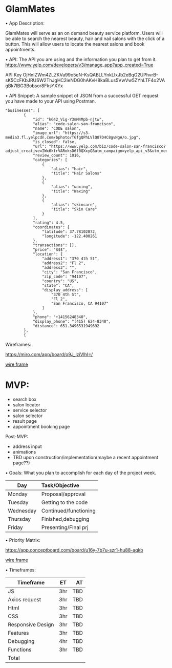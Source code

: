 


# GlamMates

•	App Description: 

GlamMates will serve as an on demand beauty service platform. Users will be able to search the nearest beauty, hair and nail salons with the click of a button. This will allow users to locate the nearest salons and book appointments. 

•	API: The API you are using and the information you plan to get from it.
https://www.yelp.com/developers/v3/manage_app?app_created=True

API Key
OjHnIZWm4ZLZKVa99o5eN-KsQABLLYnkLIxJb2eBqG2UPhvrB-sK5CcFKbJRUSW2ThJgHC2ieNDG0hAKvH8kaBLus5VwVw5ZYhLTF4o2VAgBk7IBG3Bobsor8FksYXYx


•	API Snippet: A sample snippet of JSON from a successful GET request you have made to your API using Postman.

```
"businesses": [
        {
            "id": "kG42_Vig-Y3mM4Mpb-njtw",
            "alias": "code-salon-san-francisco",
            "name": "CODE salon",
            "image_url": "https://s3-media3.fl.yelpcdn.com/bphoto/TGfgQPhLVlQ87D4C8gvNgA/o.jpg",
            "is_closed": false,
            "url": "https://www.yelp.com/biz/code-salon-san-francisco?adjust_creative=IWx6kfrVARoksD6l0QXxyQ&utm_campaign=yelp_api_v3&utm_medium=api_v3_business_search&utm_source=IWx6kfrVARoksD6l0QXxyQ",
            "review_count": 1016,
            "categories": [
                {
                    "alias": "hair",
                    "title": "Hair Salons"
                },
                {
                    "alias": "waxing",
                    "title": "Waxing"
                },
                {
                    "alias": "skincare",
                    "title": "Skin Care"
                }
            ],
            "rating": 4.5,
            "coordinates": {
                "latitude": 37.78102872,
                "longitude": -122.400261
            },
            "transactions": [],
            "price": "$$$",
            "location": {
                "address1": "370 4th St",
                "address2": "Fl 2",
                "address3": "",
                "city": "San Francisco",
                "zip_code": "94107",
                "country": "US",
                "state": "CA",
                "display_address": [
                    "370 4th St",
                    "Fl 2",
                    "San Francisco, CA 94107"
                ]
            },
            "phone": "+14156248340",
            "display_phone": "(415) 624-8340",
            "distance": 651.3496531949692
        },
        {
```



Wireframes: 

<!-- Low Fidelity Wireframes Template (1).jpg -->

https://miro.com/app/board/o9J_lziVlhI=/

[wire frame](https://miro.com/app/board/o9J_lziVlhI=/)

# MVP:

- search box
- salon locator
- service selector
- salon selector
- result page
- appointment booking page

Post-MVP: 

- address input
- animations
- TBD upon construction/implementation(maybe a recent appointment page??)

•	Goals: What you plan to accomplish for each day of the project week.

| Day             | Task/Objective       |
|-----------------|:---------------------|
| Monday          |Proposal/approval     |
|Tuesday          |Getting to the code   |
|Wednesday        |Continued/functioning |
|Thursday         | Finished,debugging   |
|Friday           | Presenting/Final prj |





•	Priority Matrix: 

https://app.conceptboard.com/board/u16y-7b7u-szr1-hu88-aqkb

[wire frame](https://app.conceptboard.com/board/u16y-7b7u-szr1-hu88-aqkb)



•	Timeframes: 

| Timeframe     | ET            |  AT |
| ------------- |:-------------:| -----:|
| JS            |   3hr         |  TBD  |
|Axios request  |   3hr         |   TBD |
| Html          |   3hr         |  TBD  |
| CSS           |   3hr         |  TBD  |
| Responsive Design | 3hr       | TBD   |
| Features      |   3hr         |  TBD  |
| Debugging     |   4hr         |  TBD  |
| Functions     |   3hr         |  TBD  |
| Total         |               |       |





























